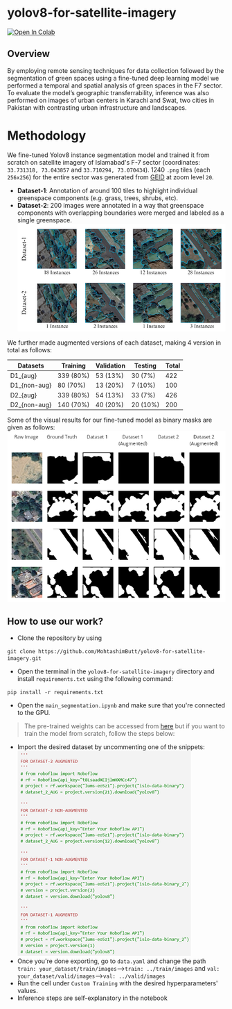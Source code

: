 # yolov8-for-satellite-imagery
[![Open In Colab](https://colab.research.google.com/assets/colab-badge.svg)](https://colab.research.google.com/github/username/repository/blob/master/notebook.ipynb)

## Overview
By employing remote sensing techniques for data collection followed by the segmentation of green spaces using a fine-tuned deep learning model we performed a temporal and spatial analysis of green spaces in the F7 sector. To evaluate the model’s geographic transferrability, inference was also performed on images of urban centers in Karachi and Swat, two cities in Pakistan with contrasting urban infrastructure and landscapes.

# Methodology
We fine-tuned Yolov8 instance segmentation model and trained it from scratch on satellite imagery of Islamabad's F-7 sector (coordinates: `33.731318, 73.043857` and `33.710294, 73.070434`). 1240 `.png` tiles (each `256x256`) for the entire sector was generated from [GEID](https://www.allmapsoft.com/geid/) at zoom level `20`. 
- **Dataset-1**: Annotation of around 100 tiles to highlight individual greenspace components (e.g. grass, trees, shrubs, etc).
- **Dataset-2**: 200 images were annotated in a way that greenspace components with overlapping boundaries were merged and labeled as a single greenspace. 
![annotations](https://github.com/MohtashimButt/yolov8-for-satellite-imagery/blob/master/Assets/t1.png)
  
We further made augmented versions of each dataset, making 4 version in total as follows:  


Datasets | Training | Validation | Testing | Total |
--- | --- | --- | --- |--- |
 D1_{aug}      | 339 (80%) | 53 (13%)   | 30 (7%) | 422|
 D1_{non-aug}  | 80 (70%)  | 13 (20%)   | 7 (10%) | 100|
 D2_{aug}      | 339 (80%) | 54 (13%)   | 33 (7%) | 426|
 D2_{non-aug}  | 140 (70%) | 40 (20%)   | 20 (10%)| 200|

Some of the visual results for our fine-tuned model as binary masks are given as follows:    
![islo](https://github.com/MohtashimButt/yolov8-for-satellite-imagery/blob/master/Assets/islo.png)


## How to use our work?
- Clone the repository by using
```
git clone https://github.com/MohtashimButt/yolov8-for-satellite-imagery.git
```
- Open the terminal in the `yolov8-for-satellite-imagery` directory and install `requirements.txt` using the following command:
```
pip install -r requirements.txt
```
- Open the `main_segmentation.ipynb` and make sure that you're connected to the GPU.
> The pre-trained weights can be accessed from [here](https://drive.google.com/drive/folders/1AyGqVlN0A6nabeJBpwJ1b81_7bb-izpj?usp=sharing) but if you want to train the model from scratch, follow the steps below:
- Import the desired dataset by uncommenting one of the snippets:  
![dataset_snip](https://github.com/MohtashimButt/yolov8-for-satellite-imagery/blob/master/Assets/datasets.png)
- Once you're done exporting, go to `data.yaml` and change the path `train: your_dataset/train/images`-->`train: ../train/images` and `val: your_dataset/valid/images`-->`val: ../valid/images`
- Run the cell under `Custom Training` with the desired hyperparameters' values.
- Inference steps are self-explanatory in the notebook
